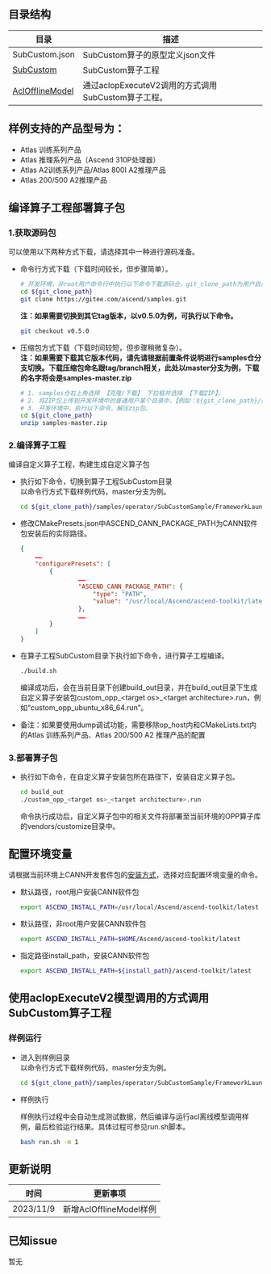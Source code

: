 ## 目录结构
| 目录                  | 描述                   |
|---------------------|----------------------|
| SubCustom.json       | SubCustom算子的原型定义json文件 |
| [SubCustom](./SubCustom)       | SubCustom算子工程 |
| [AclOfflineModel](./AclOfflineModel) | 通过aclopExecuteV2调用的方式调用SubCustom算子工程。 |

## 样例支持的产品型号为：
- Atlas 训练系列产品
- Atlas 推理系列产品（Ascend 310P处理器）
- Atlas A2训练系列产品/Atlas 800I A2推理产品
- Atlas 200/500 A2推理产品

## 编译算子工程部署算子包

### 1.获取源码包
    
 可以使用以下两种方式下载，请选择其中一种进行源码准备。

 - 命令行方式下载（下载时间较长，但步骤简单）。

   ```bash
   # 开发环境，非root用户命令行中执行以下命令下载源码仓。git_clone_path为用户自己创建的某个目录。
   cd ${git_clone_path}     
   git clone https://gitee.com/ascend/samples.git
   ```
   **注：如果需要切换到其它tag版本，以v0.5.0为例，可执行以下命令。**
   ```bash
   git checkout v0.5.0
   ```   
 - 压缩包方式下载（下载时间较短，但步骤稍微复杂）。   
   **注：如果需要下载其它版本代码，请先请根据前置条件说明进行samples仓分支切换。下载压缩包命名跟tag/branch相关，此处以master分支为例，下载的名字将会是samples-master.zip**
   ```bash
   # 1. samples仓右上角选择 【克隆/下载】 下拉框并选择 【下载ZIP】。
   # 2. 将ZIP包上传到开发环境中的普通用户某个目录中，【例如：${git_clone_path}/samples-master.zip】。
   # 3. 开发环境中，执行以下命令，解压zip包。
   cd ${git_clone_path}
   unzip samples-master.zip
   ```

### 2.编译算子工程

  编译自定义算子工程，构建生成自定义算子包

  - 执行如下命令，切换到算子工程SubCustom目录   
    以命令行方式下载样例代码，master分支为例。
    ```bash
    cd ${git_clone_path}/samples/operator/SubCustomSample/FrameworkLaunch/SubCustom
    ```

  - 修改CMakePresets.json中ASCEND_CANN_PACKAGE_PATH为CANN软件包安装后的实际路径。

        
    ```json
    {
        ……
        "configurePresets": [
            {
                    ……
                    "ASCEND_CANN_PACKAGE_PATH": {
                        "type": "PATH",
                        "value": "/usr/local/Ascend/ascend-toolkit/latest"        //请替换为CANN软件包安装后的实际路径。eg:/home/HwHiAiUser/Ascend/ascend-toolkit/latest
                    },
                    ……
            }
        ]
    }
    ```
  - 在算子工程SubCustom目录下执行如下命令，进行算子工程编译。

    ```bash
    ./build.sh
    ```
    编译成功后，会在当前目录下创建build_out目录，并在build_out目录下生成自定义算子安装包custom_opp_\<target os>_\<target architecture>.run，例如“custom_opp_ubuntu_x86_64.run”。
  - 备注：如果要使用dump调试功能，需要移除op_host内和CMakeLists.txt内的Atlas 训练系列产品、Atlas 200/500 A2 推理产品的配置

### 3.部署算子包

  - 执行如下命令，在自定义算子安装包所在路径下，安装自定义算子包。

    ```bash
    cd build_out
    ./custom_opp_<target os>_<target architecture>.run
    ```
    
    命令执行成功后，自定义算子包中的相关文件将部署至当前环境的OPP算子库的vendors/customize目录中。

## 配置环境变量

  请根据当前环境上CANN开发套件包的[安装方式](https://hiascend.com/document/redirect/CannCommunityInstSoftware)，选择对应配置环境变量的命令。
  - 默认路径，root用户安装CANN软件包
    ```bash
    export ASCEND_INSTALL_PATH=/usr/local/Ascend/ascend-toolkit/latest
    ```
  - 默认路径，非root用户安装CANN软件包
    ```bash
    export ASCEND_INSTALL_PATH=$HOME/Ascend/ascend-toolkit/latest
    ```
  - 指定路径install_path，安装CANN软件包
    ```bash
    export ASCEND_INSTALL_PATH=${install_path}/ascend-toolkit/latest
    ```

## 使用aclopExecuteV2模型调用的方式调用SubCustom算子工程

### 样例运行

  - 进入到样例目录   
    以命令行方式下载样例代码，master分支为例。
    ```bash
    cd ${git_clone_path}/samples/operator/SubCustomSample/FrameworkLaunch/AclOfflineModel
    ```

  - 样例执行          

    样例执行过程中会自动生成测试数据，然后编译与运行acl离线模型调用样例，最后检验运行结果。具体过程可参见run.sh脚本。
    ```bash
    bash run.sh -m 1
    ```

## 更新说明
  | 时间 | 更新事项 |
|----|------|
| 2023/11/9 | 新增AclOfflineModel样例 |
  

## 已知issue

  暂无